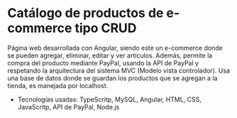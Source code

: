# Catálogo de productos de e-commerce tipo CRUD 
Página web desarrollada con Angular, siendo este un e-commerce donde se pueden agregar, eliminar, editar y ver artículos. Además, permite la compra del producto mediante PayPal, usando la API de PayPal y respetando la arquitectura del sistema MVC (Modelo vista controlador). Usa una base de datos donde se guardan los productos que se agregan a la tienda, es manejada por localhost.
- Tecnologías usadas:
TypeScritp, MySQL, Angular, HTML, CSS, JavaScritp, API de PayPal, Node.js

